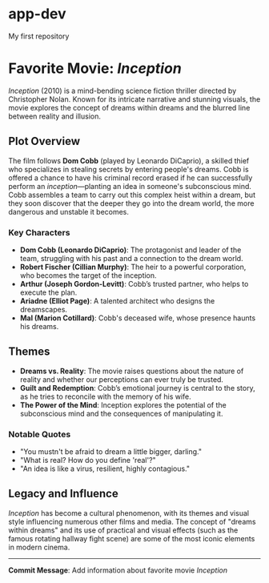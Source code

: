 # app-dev
My first repository
# Favorite Movie: *Inception*

*Inception* (2010) is a mind-bending science fiction thriller directed by Christopher Nolan. Known for its intricate narrative and stunning visuals, the movie explores the concept of dreams within dreams and the blurred line between reality and illusion.

## Plot Overview

The film follows **Dom Cobb** (played by Leonardo DiCaprio), a skilled thief who specializes in stealing secrets by entering people's dreams. Cobb is offered a chance to have his criminal record erased if he can successfully perform an *inception*—planting an idea in someone's subconscious mind. Cobb assembles a team to carry out this complex heist within a dream, but they soon discover that the deeper they go into the dream world, the more dangerous and unstable it becomes.

### Key Characters

- **Dom Cobb (Leonardo DiCaprio)**: The protagonist and leader of the team, struggling with his past and a connection to the dream world.
- **Robert Fischer (Cillian Murphy)**: The heir to a powerful corporation, who becomes the target of the inception.
- **Arthur (Joseph Gordon-Levitt)**: Cobb’s trusted partner, who helps to execute the plan.
- **Ariadne (Elliot Page)**: A talented architect who designs the dreamscapes.
- **Mal (Marion Cotillard)**: Cobb's deceased wife, whose presence haunts his dreams.

## Themes

- **Dreams vs. Reality**: The movie raises questions about the nature of reality and whether our perceptions can ever truly be trusted.
- **Guilt and Redemption**: Cobb’s emotional journey is central to the story, as he tries to reconcile with the memory of his wife.
- **The Power of the Mind**: Inception explores the potential of the subconscious mind and the consequences of manipulating it.

### Notable Quotes

- "You mustn't be afraid to dream a little bigger, darling."
- "What is real? How do you define 'real'?"
- "An idea is like a virus, resilient, highly contagious."

## Legacy and Influence

*Inception* has become a cultural phenomenon, with its themes and visual style influencing numerous other films and media. The concept of "dreams within dreams" and its use of practical and visual effects (such as the famous rotating hallway fight scene) are some of the most iconic elements in modern cinema.

---

**Commit Message**: Add information about favorite movie *Inception*

